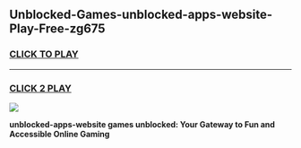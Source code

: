 
## Unblocked-Games-unblocked-apps-website-Play-Free-zg675
<h3>
<a href="https://premium76.site?title=unblocked-apps-website&ref=12A">CLICK TO PLAY</a></h3>
<hr>

<h3>
<a href="https://premium76.site?title=unblocked-apps-website&ref=12A">CLICK 2 PLAY</a>
  
</h3>

<a href="https://premium76.site?title=unblocked-apps-website&ref=12A"><img src="https://clearcache.store/games.png"></a>


**unblocked-apps-website games unblocked: Your Gateway to Fun and Accessible Online Gaming**
